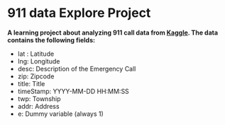 # 911 data Explore Project

**A learning project about analyzing 911 call data from [Kaggle](https://www.kaggle.com/mchirico/montcoalert). The data contains the following fields:**

* lat : Latitude
* lng: Longitude
* desc: Description of the Emergency Call
* zip: Zipcode
* title: Title
* timeStamp: YYYY-MM-DD HH:MM:SS
* twp: Township
* addr: Address
* e: Dummy variable (always 1)
